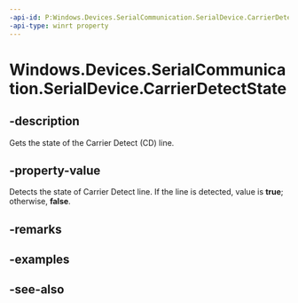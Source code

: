 ----api-id: P:Windows.Devices.SerialCommunication.SerialDevice.CarrierDetectState
-api-type: winrt property
---<!-- Property syntaxpublic bool CarrierDetectState { get; }--># Windows.Devices.SerialCommunication.SerialDevice.CarrierDetectState## -descriptionGets the state of the Carrier Detect (CD) line.## -property-valueDetects the state of Carrier Detect line. If the line is detected, value is **true**; otherwise, **false**.## -remarks## -examples## -see-also